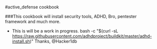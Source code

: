 #active_defense cookbook 

  ###This cookbook will install security tools, ADHD, Bro, pentester framework and much more. 
   - This is will be a work in progress. 
bash -c "$(curl -sL https://raw.githubusercontent.com/adhdproject/buildkit/master/adhd-install.sh)"
 Thanks,
 @Hacker1db 


